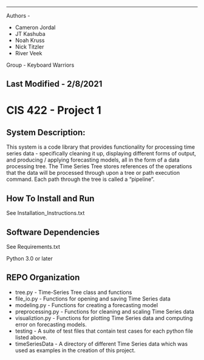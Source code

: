 --------------------------------------------------------------------------------
Authors -
* Cameron Jordal
* JT Kashuba
* Noah Kruss
* Nick Titzler
* River Veek

Group - Keyboard Warriors

Last Modified - 2/8/2021
--------------------------------------------------------------------------------

# CIS 422 - Project 1

## System Description:

This system is a code library that provides functionality for processing time
series data - specifically cleaning it up, displaying different forms of output,
and producing / applying forecasting models, all in the form of a data processing tree.
The Time Series Tree stores references of the operations that the data will be processed
through upon a tree or path execution command. Each path through the tree is
called a “pipeline”.  

## How To Install and Run

See Installation_Instructions.txt

## Software Dependencies

See Requirements.txt

Python 3.0 or later

## REPO Organization

* tree.py - Time-Series Tree class and functions
* file_io.py - Functions for opening and saving Time Series data
* modeling.py - Functions for creating a forecasting model
* preprocessing.py - Functions for cleaning and scaling Time Series data
* visualiztion.py - Functions for plotting Time Series data and computing error
on forecasting models.
* testing - A suite of test files that contain test cases for each python file
listed above.
* timeSeriesData - A directory of different Time Series data which was used as
examples in the creation of this project.
